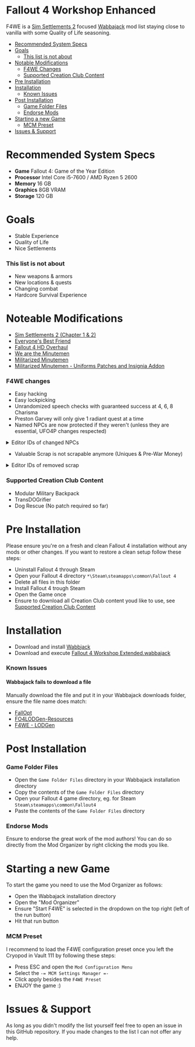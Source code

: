 # Fallout 4 Workshop Enhanced
F4WE is a [Sim Settlements 2](https://simsettlements2.com/) focused [Wabbajack](https://github.com/wabbajack-tools/wabbajack) mod list staying close to vanilla with some Quality of Life seasoning.

* [Recommended System Specs](#recommended-system-specs)
* [Goals](#goals)
  * [This list is not about](#this-list-is-not-about)
* [Notable Modifications](#noteable-modifications)
  * [F4WE Changes](#f4we-changes)
  * [Supported Creation Club Content](#supported-creation-club-content)
* [Pre Installation](#pre-installation)
* [Installation](#installation)
  * [Known Issues](#known-issues)
* [Post Installation](#post-installation)
  * [Game Folder Files](#game-folder-files)
  * [Endorse Mods](#endorse-mods)
* [Starting a new Game](#starting-a-new-game)
  * [MCM Preset](#mcm-preset)
* [Issues & Support](issues---support)

# Recommended System Specs

* **Game**      Fallout 4: Game of the Year Edition
* **Processor** Intel Core i5-7600 / AMD Ryzen 5 2600
* **Memory**    16 GB
* **Graphics**  8GB VRAM
* **Storage**   120 GB

# Goals
* Stable Experience
* Quality of Life
* Nice Settlements

### This list is not about
* New weapons & armors
* New locations & quests
* Changing combat
* Hardcore Survival Experience

# Noteable Modifications

* [Sim Settlements 2 (Chapter 1 & 2)](https://simsettlements2.com/)
* [Everyone's Best Friend](https://www.nexusmods.com/fallout4/mods/13459/)
* [Fallout 4 HD Overhaul](https://www.nexusmods.com/fallout4/mods/52423)
* [We are the Minutemen](https://www.nexusmods.com/fallout4/mods/6443)
* [Militarized Minutemen](https://www.nexusmods.com/fallout4/mods/29853)
* [Militarized Minutemen - Uniforms Patches and Insignia Addon](https://www.nexusmods.com/fallout4/mods/32369)

### F4WE changes

* Easy hacking
* Easy lockpicking
* Unrandomized speech checks with guaranteed success at 4, 6, 8 Charisma
* Preston Garvey will only give 1 radiant quest at a time
* Named NPCs are now protected if they weren't (unless they are essential, UFO4P changes respected)
<details>
  <summary>Editor IDs of changed NPCs</summary>

  | NPC        | Editor ID           |
  | -------------: |-------------|
  |[Abbot](https://fallout.fandom.com/wiki/Abbot)|`Abbot` |
  |[Anne Hargraves](https://fallout.fandom.com/wiki/Anne_Hargraves) | `AnneHargraves`|
  |[Arturo Rodriguez](https://fallout.fandom.com/wiki/Arturo_Rodriguez)|`ArturoRodriguez`|
  |[Becky Fallon](https://fallout.fandom.com/wiki/Becky_Fallon)|`BeckyFallon`|
  |[Bill Sutton](https://fallout.fandom.com/wiki/Bill_Sutton)|`BillSutton`|
  |[Brian Fitzgerald](https://fallout.fandom.com/wiki/Brian_Fitzgerald)|`BrianFitzgerald`|
  |[Caravan Worker Female 01](https://fallout.fandom.com/wiki/Bunker_Hill)|`BunkerHillWorkerF01`|
  |[Caravan Worker Female 02](https://fallout.fandom.com/wiki/Bunker_Hill)|`BunkerHillWorkerF02`|
  |[Caravan Worker Male 01](https://fallout.fandom.com/wiki/Bunker_Hill)|`BunkerHillWorkerM01`|
  |[Caravan Worker Male 02](https://fallout.fandom.com/wiki/Bunker_Hill)|`BunkerHillWorkerM02`|
  |[Cathy](https://fallout.fandom.com/wiki/Cathy)|`Cathy`|
  |[Cedric Hopton](https://fallout.fandom.com/wiki/Cedric_Hopton)|`Cedric Hopton`|
  |[Dora](https://fallout.fandom.com/wiki/Dora)|`CovenantCat`|
  |[Duke](https://fallout.fandom.com/wiki/Duke_(Fallout_4))|`DN054AtomCatPowerArmor_Duke`|
  |[Johnny D.](https://fallout.fandom.com/wiki/Johnny_D.)|`DN054AtomCatPowerArmor_JohnnyD`|
  |[Roxy](https://fallout.fandom.com/wiki/Roxy)|`DN054AtomCat_Roxy`|
  |[Peepers](https://fallout.fandom.com/wiki/Peepers)|`DN054EyeBot`|
  |[Rowdy](https://fallout.fandom.com/wiki/Rowdy)|`DN054Rowdy`|
  |[Zeke](https://fallout.fandom.com/wiki/Zeke_(Fallout_4))|`DN054Zeke`|
  |[Goodfeels](https://fallout.fandom.com/wiki/Goodfeels)|`DN129_DrFeelgood`|
  |[Opal](https://fallout.fandom.com/wiki/Opal)|`DNFinancial_Opal`|
  |[Deezer](https://fallout.fandom.com/wiki/Deezer)|`Deezer`|
  |[Duff](https://fallout.fandom.com/wiki/Duff_(Fallout_4))|`DoctorDuff`|
  |[Clarabell ](https://fallout.fandom.com/wiki/Clarabell_(Fallout_4))|`EncBrahminClarabell`|
  |[Maisie](https://fallout.fandom.com/wiki/Maisie)|`FarmCatAbernathy`|
  |[George Cooper](https://fallout.fandom.com/wiki/George_Cooper)|`GeorgeCooper`|
  |[Graygarden Worker Robot 01](https://fallout.fandom.com/wiki/Graygarden)|`GraygardenWorker01`|
  |[Graygarden Worker Robot 02](https://fallout.fandom.com/wiki/Graygarden)|`GraygardenWorker02`|
  |[Graygarden Worker Robot 03](https://fallout.fandom.com/wiki/Graygarden)|`GraygardenWorker03`|
  |[Honest Dan](https://fallout.fandom.com/wiki/Honest_Dan)|`HonestDan`|
  |[Jacob Orden](https://fallout.fandom.com/wiki/Jacob_Orden)|`JacobOrden`|
  |[John](https://fallout.fandom.com/wiki/John_(Fallout_4))|`John`|
  |[Shelly Tiller](https://fallout.fandom.com/wiki/Shelly_Tiller)|`MS04ShellyTiller`|
  |[Sonya Mk. II](https://fallout.fandom.com/wiki/Sonya)|`MS16SonyaBotMkII`|
  |[Patricia Montgomery](https://fallout.fandom.com/wiki/Patricia_Montgomery)|`MS17DoctorPatricia`|
  |[Penny Fitzgerald](https://fallout.fandom.com/wiki/Penny_Fitzgerald)|`MS17PennyFitzgerald`|
  |[Miss Edna](https://fallout.fandom.com/wiki/Miss_Edna)|`MissEdna`|
  |[Zwicky](https://fallout.fandom.com/wiki/Zwicky)|`MisterZwicky`|
  |[Moe Cronin](https://fallout.fandom.com/wiki/Moe_Cronin)|`MoeCronin`|
  |[Myrna](https://fallout.fandom.com/wiki/Myrna)|`Myrna`|
  |[Kyle](https://fallout.fandom.com/wiki/Kyle_(dog))|`POIMR01_LvlRaiderDog01`|
  |[Kate](https://fallout.fandom.com/wiki/Kate_(dog))|`POIMR01_LvlRaiderDog02`|
  |[Alissa](https://fallout.fandom.com/wiki/Alissa)|`POIMR01_LvlRaiderDog03`|
  |[Leonard Moore](https://fallout.fandom.com/wiki/Leonard_Moore)|`POIRJ11_Leonard`|
  |[Teddy](https://fallout.fandom.com/wiki/Teddy)|`POISC21_EleanorDog`|
  |[Eleanor](https://fallout.fandom.com/wiki/Eleanor)|`POSC06_Eleanor`|
  |[Clements](https://fallout.fandom.com/wiki/Clements)|`PastorClements`|
  |[Percy](https://fallout.fandom.com/wiki/Percy_(Fallout_4))|`Percy`|
  |[Phyllis Daily](https://fallout.fandom.com/wiki/Phyllis_Daily)|`PhyllisDaily`|
  |[Polly](https://fallout.fandom.com/wiki/Polly)|`Polly`|
  |[Mikey](https://fallout.fandom.com/wiki/Mikey_(Fallout_4))|`RECampJR03_Mikey`|
  |[Fred](https://fallout.fandom.com/wiki/Fred_(Fallout_4))|`RECampLC01Fred01`|
  |[Angie](https://fallout.fandom.com/wiki/Angie_(Fallout_4))|`RECampLC01Angie`|
  |[Moss](https://fallout.fandom.com/wiki/Moss)|`RECampRJ03_Moss`|
  |[Manta Man](https://fallout.fandom.com/wiki/Manta_Man_(Fallout_4))|`REMantaMan`|
  |[Mac](https://fallout.fandom.com/wiki/Mac_(Fallout_4))|`REObjectRJ03_Mac`|
  |[Gus](https://fallout.fandom.com/wiki/Gus)|`RETravelCT03_SentryBot`|
  |[Timothy](https://fallout.fandom.com/wiki/Timothy_(Fallout_4))|`RETravelJS02_EscapedSynth`|
  |[Dr. Roslyn Chambers](https://fallout.fandom.com/wiki/Roslyn_Chambers)|`RoslynChambers`|
  |[Sheffield](https://fallout.fandom.com/wiki/Sheffield)|`Sheffield`|
  |[Talia McGovern](https://fallout.fandom.com/wiki/Talia_McGovern)|`TaliaMcGovern`|
  |[Ted Huntley](https://fallout.fandom.com/wiki/Ted_Huntley)|`TedHuntley`|
  |[Slim](https://fallout.fandom.com/wiki/Slim_(Fallout_4))|`TheaterDrifterSlim`|
  |[Rylee](https://fallout.fandom.com/wiki/Rylee)|`TraderRylee`|
  |[Holt Combes](https://fallout.fandom.com/wiki/Holt_Combes)|`V81_HoltCombes`|
  |[Vault-Tec Rep](https://fallout.fandom.com/wiki/Vault-Tec_rep)|`VaultTecRepGoodneighbor`|
  |[Wellingham](https://fallout.fandom.com/wiki/Wellingham)|`Wellingham`|
  |[Yefim Bobrov](https://fallout.fandom.com/wiki/Yefim_Bobrov)|`YefimBobrov`|

</details>

* Valuable Scrap is not scrapable anymore (Uniques & Pre-War Money)
<details>
  <summary>Editor IDs of removed scrap</summary>

  | NPC        | Editor ID           |
  | -------------: |-------------|
  |[Danse's holotags ](https://fallout.fandom.com/wiki/Danse%27s_holotags)|`BoS302DanseHoloTag`|
  |[Distress Pulser](https://fallout.fandom.com/wiki/Distress_pulser)|`BoSM01_DistressPulser`|
  |[Paladin Brandis' holotag](https://fallout.fandom.com/wiki/Paladin_Brandis%27_holotag)|`BoSM01_HolotagBrandis`|
  |[Scribe Faris' holotag](https://fallout.fandom.com/wiki/Scribe_Faris%27_holotag)|`BoSM01_HolotagFaris`|
  |[Knight Rylan's holotag](https://fallout.fandom.com/wiki/Knight_Rylan%27s_holotag)|`BoSM01_HolotagRylan`|
  |[Knight Varham's holotag](https://fallout.fandom.com/wiki/Knight_Varham%27s_holotag)|`BoSM01_HolotagVarham`|
  |[Charge Card](https://fallout.fandom.com/wiki/Charge_card_(Fallout_4))|`ChargeCard`|
  |[Annika's locket](https://fallout.fandom.com/wiki/Annika%27s_locket)|`DN021_AnnikasLocket`|
  |[HalluciGen gas canister](https://fallout.fandom.com/wiki/HalluciGen_gas_canister_(Fallout_4))|`DN102_HalluciGenGasCanister`|
  |[High-powered magnet](https://fallout.fandom.com/wiki/High-powered_magnet_(Fallout_4))|`HighPoweredMagnet`|
  |[Gilded grasshopper](https://fallout.fandom.com/wiki/Gilded_grasshopper)|`MS07bGildedGrasshopper01`|
  |[Pre-War money](https://fallout.fandom.com/wiki/Pre-War_money_(Fallout_4))|`PrewarMoney`|

</details>

### Supported Creation Club Content

* Modular Military Backpack
* TransDOGrifier
* Dog Rescue (No patch required so far)

# Pre Installation

Please ensure you're on a fresh and clean Fallout 4 installation without any mods or other changes.
If you want to restore a clean setup follow these steps:

* Uninstall Fallout 4 through Steam
* Open your Fallout 4 directory `*\Steam\steamapps\common\Fallout 4`
* Delete all files in this folder
* Install Fallout 4 trough Steam
* Open the Game once
* Ensure to download all Creation Club content youd like to use, see [Supported Creation Club Content](#supported-creation-club-content)

# Installation

* Download and install [Wabbjack](https://www.wabbajack.org/#/)
* Download and execute [Fallout 4 Workshop Extended.wabbajack](output/Fallout%204%20Workshop%20Extended.wabbajack)

### Known Issues

#### Wabbajack fails to download a file
Manually download the file and put it in your Wabbajack downloads folder, ensure the file name does match:
* [FallOpt](https://www.nexusmods.com/fallout4/mods/55662)
* [FO4LODGen-Resources](https://mega.nz/file/BZhlVCAJ#s-GqqbnJlZDvCLPiRw1Wm1EWGqMQCuh4CR8Zzn8POM4)
* [F4WE - LODGen](https://mega.nz/file/2iIxUSaa#r99MJjk0Uz3Hfma5AP4OVOGkHdKGCRBdp7o1-yCfNtM)

# Post Installation

### Game Folder Files
* Open the `Game Folder Files` directory in your Wabbajack installation directory
* Copy the contents of the `Game Folder Files` directory
* Open your Fallout 4 game directory, eg. for Steam `Steam\steamapps\common\Fallout4`
* Paste the contents of the `Game Folder Files` directory

### Endorse Mods
Ensure to endorse the great work of the mod authors!
You can do so directly from the Mod Organizer by right clicking the mods you like.

# Starting a new Game

To start the game you need to use the Mod Organizer as follows:
* Open the Wabbajack installation directory
* Open the "Mod Organizer"
* Ensure "Start F4WE" is selected in the dropdown on the top right (left of the run button)
* Hit that run button

### MCM Preset
I recommend to load the F4WE configuration preset once you left the Cryopod in Vault 111 by following these steps:
* Press ESC and open the `Mod Configuration Menu`
* Select the `-= MCM Settings Manager =-`
* Click apply besides the `F4WE Preset`
* ENJOY the game :)

# Issues & Support
As long as you didn't modify the list yourself feel free to open an issue in this GitHub repository.
If you made changes to the list I can not offer any help.
